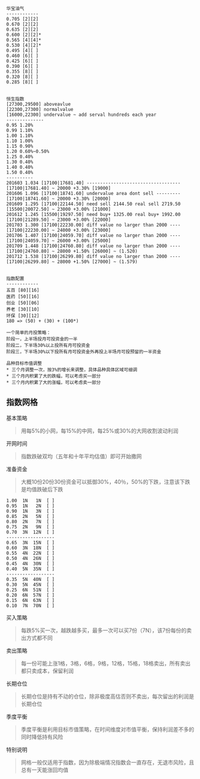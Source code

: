 
```
华宝油气
------------
0.705 [2][2]
0.670 [2][2]
0.635 [2][2]
0.600 [2][2]*
0.565 [4][4]*
0.530 [4][2]*
0.495 [4][ ]
0.460 [6][ ]
0.425 [6][ ]
0.390 [6][ ]
0.355 [8][ ]
0.320 [8][ ]
0.285 [8][ ]


恒生指数
[27300,29500] aboveavlue
[22300,27300] normalvalue
[16000,22300] undervalue ~ add serval hundreds each year
--------------
0.95 1.20%
0.99 1.10%
1.00 1.10%
1.10 1.00%
1.15 0.90%
1.20 0.60%~0.50%
1.25 0.40%
1.30 0.40%
1.40 0.40%
1.50 0.40%
----------
201603 1.034 [17100|17681.40] ----------------------------------- [17100|17681.40] ~ 20000 +3.30% [19000]
201606 1.096 [17100|18741.60] undervalue area dont sell --------- [17100|18741.60] ~ 20000 +3.30% [20000]
201609 1.295 [17100|22144.50] need sell 2144.50 real sell 2719.50 [15500|20072.50] ~ 23000 +3.00% [21000]
201612 1.245 [15500|19297.50] need buy+ 1325.00 real buy+ 1992.00 [17100|21289.50] ~ 23000 +3.00% [22000]
201703 1.300 [17100|22230.00] diff value no larger than 2000 ---- [17100|22230.00] ~ 24000 +3.00% [23000]
201706 1.407 [17100|24059.70] diff value no larger than 2000 ---- [17100|24059.70] ~ 26000 +3.00% [25000]
201709 1.448 [17100|24760.80] diff value no larger than 2000 ---- [17100|24760.80] ~ 28000 +1.50% [26000] ~ (1.520)
201712 1.538 [17100|26299.80] diff value no larger than 2000 ---- [17100|26299.80] ~ 28000 +1.50% [27000] ~ (1.579)


指数配置
------------
五百 [80][16]
医药 [50][16]
创业 [50][06]
养老 [30][10]
环保 [30][12]
180 => (50) + (30) + (100*)

一个简单的月投策略：
阶段一，上半场投月可投资金的一半
阶段二，下半场30%以上投所有月可投资金
阶段三，下半场30%以下投所有月可投资金外再投上半场月可投预留的一半资金

品种目标市值调整
* 三个月调整一次，按3%的增长来调整，具体品种具体区域可细调
* 三个月内积累了大的跌幅，可以考虑买一部分
* 三个月内积累了大的涨幅，可以考虑卖一部分
```

## 指数网格

基本策略
> 用每5%的小网，每15%的中网，每25%或30%的大网收割波动利润

开网时间
> 指数跌破双均（五年和十年平均估值）即可开始撒网

准备资金
> 大概10份20份30份资金可以抵御30%，40％，50%的下跌，注意该下跌是均值跌破后下跌

```
1.00  1N   1N  [ ]
0.95  1N   2N  [ ]
0.90  1N   3N  [ ]
0.85  2N   5N  [ ]
0.80  2N   7N  [ ]
0.75  2N   9N  [ ]
0.70  3N  12N  [ ]
------------------
0.65  3N  15N  [ ]
0.60  3N  18N  [ ]
0.55  4N  22N  [ ]
0.50  4N  26N  [ ]
0.45  4N  30N  [ ]
0.40  5N  35N  [ ]
------------------
0.35  5N  40N  [ ]
0.30  5N  45N  [ ]
0.25  6N  51N  [ ]
0.20  6N  57N  [ ]
0.15  6N  63N  [ ]
0.10  7N  70N  [ ]
```

买入策略
> 每跌5%买一次，越跌越多买，最多一次可以买7份（7N），该7份每份的卖出方式都不同

卖出策略
> 每一份可能上涨1格，3格，6格，9格，12格，15格，18格卖出，所有卖出都只卖成本，保留利润

长期仓位
> 长期仓位是持有不动的仓位，除非极度高估否则不卖出，每次留出的利润是长期仓位

季度平衡
> 季度平衡是利用目标市值策略，在时间维度对市值平衡，保持利润差不多的同时降低持有风险

特别说明
> 网格一般仅适用于指数，因为除极端情况指数会一直存在，无退市风险，且总有一天能涨回均值
